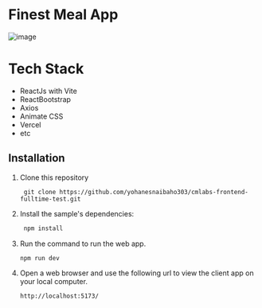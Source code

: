 # Finest Meal App

![image](https://github.com/yohanesnaibaho303/cmlabs-frontend-fulltime-test/assets/76932074/7b0166ff-c3e4-469b-91fa-f5e59b07ced8)


# Tech Stack
- ReactJs with Vite
- ReactBootstrap
- Axios
- Animate CSS
- Vercel
- etc

## Installation

1. Clone this repository
   ```url
    git clone https://github.com/yohanesnaibaho303/cmlabs-frontend-fulltime-test.git
    ```

1. Install the sample's dependencies:

   ```javascript
    npm install
    ```

1. Run the command to run the web app.

    ```javascript
    npm run dev
    ```

1. Open a web browser and use the following url to view the client app on your local computer.

    ```url
    http://localhost:5173/
    ```

